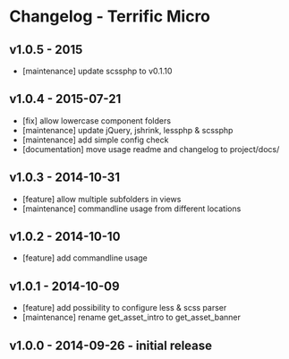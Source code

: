 # Changelog - Terrific Micro

## v1.0.5 - 2015

* [maintenance] update scssphp to v0.1.10

## v1.0.4 - 2015-07-21

* [fix] allow lowercase component folders
* [maintenance] update jQuery, jshrink, lessphp & scssphp
* [maintenance] add simple config check
* [documentation] move usage readme and changelog to project/docs/

## v1.0.3 - 2014-10-31

* [feature] allow multiple subfolders in views
* [maintenance] commandline usage from different locations

## v1.0.2 - 2014-10-10

* [feature] add commandline usage

## v1.0.1 - 2014-10-09

* [feature] add possibility to configure less & scss parser
* [maintenance] rename get_asset_intro to get_asset_banner

## v1.0.0 - 2014-09-26 - initial release
